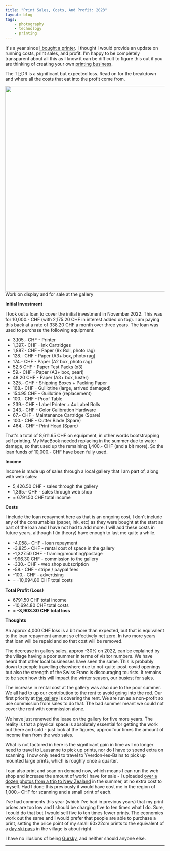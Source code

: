 ```yaml
---
title: "Print Sales, Costs, And Profit: 2023"
layout: blog
tags:
    - photography
    - technology
    - printing
---
```


It's a year since <a href="{{ site.baseurl }}/2023/01/23/printer/" target="_blank">I bought a printer</a>. I thought I would provide an update on running costs, print sales, and profit. I'm happy to be completely transparent about all this as I know it can be difficult to figure this out if you are thinking of creating your own <a href="https://www.formulanon.com/about-2" target="_blank">printing business</a>.

The TL;DR is a significant but expected loss. Read on for the breakdown and where all the costs that eat into the profit come from.

<div class="img-centre">
<img width="650px" src="{{ site.baseurl }}/images/2023/printer/gallery.jpg" />
<div class="nav_text">Work on display and for sale at the gallery</div>
</div>

**Initial Investment**

I took out a loan to cover the initial investment in November 2022. This was for 10,000.- CHF (with 2,175.20 CHF in interest added on top). I am paying this back at a rate of 338.20 CHF a month over three years. The loan was used to purchase the following equipment:

* 3,105.- CHF - Printer
* 1,397.- CHF - Ink Cartridges
* 1,887.- CHF - Paper (8x Roll, photo rag)
* 128.- CHF - Paper (A3+ box, photo rag)
* 174.- CHF - Paper (A2 box, photo rag)
* 52.5 CHF - Paper Test Packs (x3)
* 59.- CHF - Paper (A3+ box, pearl)
* 48.20 CHF - Paper (A3+ box, luster)
* 325.- CHF - Shipping Boxes + Packing Paper
* 168.- CHF - Guillotine (large, arrived damaged)
* 154.95 CHF - Guillotine (replacement)
* 100.- CHF - Proof Table
* 239.- CHF - Label Printer + 4x Label Rolls
* 243.- CHF - Color Calibration Hardware
* 67.- CHF - Maintenance Cartridge (Spare)
* 100.- CHF - Cutter Blade (Spare)
* 464.- CHF - Print Head (Spare)

That's a total of 8,611.65 CHF on equipment, in other words bootstrapping self printing. My MacBook needed replacing in the summer due to water damage, so that used up the remaining 1,400.- CHF (and a bit more). So the loan funds of 10,000.- CHF have been fully used.

**Income**

Income is made up of sales through a local gallery that I am part of, along with web sales:

 * 5,426.50 CHF - sales through the gallery
 * 1,365.- CHF - sales through web shop
 * = 6791.50 CHF total income

**Costs**

I include the loan repayment here as that is an ongoing cost, I don't include any of the consumables (paper, ink, etc) as they were bought at the start as part of the loan and I have not had to add more. I will add these costs in future years, although I (in theory) have enough to last me quite a while.

 * -4,058.- CHF - loan repayment
 * -3,825.- CHF - rental cost of space in the gallery
 * -1,327.50 CHF - framing/mounting/postage
 * -996.30 CHF - commission to the gallery
 * -330.- CHF - web shop subscription
 * -58.- CHF - stripe / paypal fees
 * -100.- CHF - advertising
 * = -10,694.80 CHF total costs

**Total Profit (Loss)**

 * 6791.50 CHF total income
 * -10,694.80 CHF total costs
 * = **-3,903.30 CHF total loss**

**Thoughts**

An approx 4,000 CHF loss is a bit more than expected, but that is equivalent to the loan repayment amount so effectively net zero. In two more years that loan will be repaid and so that cost will be removed.

The decrease in gallery sales, approx -30% on 2022, can be explained by the village having a poor summer in terms of visitor numbers. We have heard that other local businesses have seen the same. This is probably down to people travelling elsewhere due to not-quite-post-covid openings but also the strength of the Swiss Franc is discouraging tourists. It remains to be seen how this will impact the winter season, our busiest for sales.

The increase in rental cost at the gallery was also due to the poor summer. We all had to up our contribution to the rent to avoid going into the red. Our first priority at <a href="https://www.galeriealpine.com/" target="_blank">the gallery</a> is covering the rent. We are run as a non-profit so use commission from sales to do that. The bad summer meant we could not cover the rent with commission alone.

We have just renewed the lease on the gallery for five more years. The reality is that a physical space is absolutely essential for getting the work out there and sold - just look at the figures, approx four times the amount of income than from the web sales.

What is not factored in here is the significant gain in time as I no longer need to travel to Lausanne to pick up prints, nor do I have to spend extra on scanning. I now only need to travel to Yverdon-les-Bains to pick up mounted large prints, which is roughly once a quarter.

I can also print and scan on demand now, which means I can run the web shop and increase the amount of work I have for sale - I uploaded <a href="https://www.formulanon.com/southern-alps" target="_blank">over a dozen photos from a trip to New Zealand</a> in the summer, at no extra cost to myself. Had I done this previously it would have cost me in the region of 1,000.- CHF for scanning and a small print of each.

I've had comments this year (which I've had in previous years) that my print prices are too low and I should be charging five to ten times what I do. Sure, I could do that but I would sell five to ten times fewer prints. The economics work out the same and I would prefer that people are able to purchase a print, setting the price point of my small 60x22cm prints to the equivalent of a <a href="https://www.alpesvaudoises.ch/en/pages/rate-tvgd-winter" target="_blank">day ski pass</a> in the village is about right.

I have no illusions of being <a href="https://en.wikipedia.org/wiki/Andreas_Gursky" target="_blank">Gursky</a>, and neither should anyone else.

<hr />

[^1]: So from the above, a 150x56cm print that used to cost me 211.- CHF now costs me 34.- CHF (29.5 for paper, 4.- for ink). We probably need to factor in wastage but so far that has been minimal.
